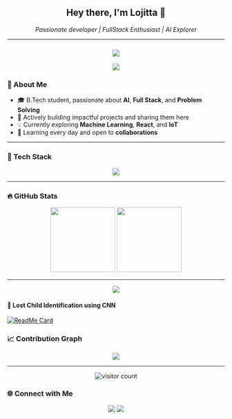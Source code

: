 <!-- 👋 Animated Intro -->
<h2 align="center">Hey there, I'm Lojitta 👋</h2>
<p align="center">
  <em>Passionate developer | FullStack Enthusiast | AI Explorer</em>
</p>

---
<h3 align="center">
  <img src="https://readme-typing-svg.herokuapp.com?font=Fira+Code&pause=1000&color=F7B3D4&center=true&vCenter=true&width=435&lines=Passionate+Developer;Python+%7C+ML+%7C+AI+Explorer;Always+learning+new+things" />
</h3>
<p align="center">
  <img src="https://github-profile-trophy.vercel.app/?username=Lojitta&theme=flat&row=1&margin-w=15&no-frame=true&no-bg=true"/>
</p>

### 🧠 About Me
- 🎓 B.Tech student, passionate about **AI**, **Full Stack**, and **Problem Solving**
- 💼 Actively building impactful projects and sharing them here
- 💡 Currently exploring **Machine Learning**, **React**, and **IoT**
- 🌱 Learning every day and open to **collaborations**

---

### 🚀 Tech Stack
<p align="center">
  <img src="https://skillicons.dev/icons?i=python,java,html,css,js,react,nodejs,mysql,git,github,vscode&perline=6" />
</p>

---

### 🔥 GitHub Stats
<p align="center">
  <img src="https://github-readme-stats.vercel.app/api?username=Lojitta&show_icons=true&theme=calm" height="150"/>
  <img src="https://github-readme-stats.vercel.app/api/top-langs/?username=Lojitta&layout=compact&theme=calm" height="150"/>
</p>

---
<p align="center">
  <img src="https://github-readme-streak-stats.herokuapp.com/?user=Lojitta&theme=calm" />
</p>


#### 🧠 Lost Child Identification using CNN
[![ReadMe Card](https://github-readme-stats.vercel.app/api/pin/?username=Lojitta&repo=Lost-Child-Identification&theme=calm)](https://github.com/Lojitta/Lost-Child-Identification)


### 📈 Contribution Graph
<p align="center">
  <img src="https://github-readme-activity-graph.vercel.app/graph?username=Lojitta&theme=react-dark&area=true" />
</p>

---
<p align="center">
  <img src="https://komarev.com/ghpvc/?username=Lojitta&style=flat-square&color=blue" alt="visitor count"/>
</p>


### 🌐 Connect with Me
<p align="center">
  <a href="www.linkedin.com/in/lojitta-r"><img src="https://img.shields.io/badge/LinkedIn-blue?logo=linkedin&style=for-the-badge"></a>
  <a href="mailto:lojitta.12@gmail.com"><img src="https://img.shields.io/badge/Gmail-red?logo=gmail&style=for-the-badge"></a>
</p>


<!---
Lojitta/Lojitta is a ✨ special ✨ repository because its `README.md` (this file) appears on your GitHub profile.
You can click the Preview link to take a look at your changes.
--->
